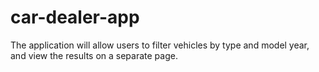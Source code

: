 # car-dealer-app
The application will allow users to filter vehicles by type and model year, and view the results on a separate page.
